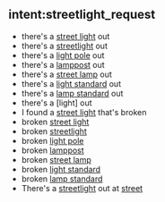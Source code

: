 ## intent:streetlight_request
- there's a [street light](REQUEST_TYPE:streetlight) out
- there's a [streetlight](REQUEST_TYPE) out
- there's a [light pole](REQUEST_TYPE:streetlight) out
- there's a [lamppost](REQUEST_TYPE:streetlight) out
- there's a [street lamp](REQUEST_TYPE:streetlight) out
- there's a [light standard](REQUEST_TYPE:streetlight) out
- there's a [lamp standard](REQUEST_TYPE:streetlight) out
- there's a [light] out <!-- (StreetLight; ambiguous; need to cross-reference with AlleyLight) -->
- I found a [street light](REQUEST_TYPE:streetlight) that's broken
- broken [street light](REQUEST_TYPE:streetlight)
- broken [streetlight](REQUEST_TYPE)
- broken [light pole](REQUEST_TYPE:streetlight)
- broken [lamppost](REQUEST_TYPE:streetlight)
- broken [street lamp](REQUEST_TYPE:streetlight)
- broken [light standard](REQUEST_TYPE:streetlight)
- broken [lamp standard](REQUEST_TYPE:streetlight)
- There's a [streetlight](REQUEST_TYPE:streetlight) out at [street](LOCATION)

<!--
## action:utter_description
- Is the light completely out or does it go on and off?

## action:utter_photo_upload
- Would you like to upload a photo of the street light?

## action:utter_coordinates
- Where is the street light located?

## intent:coordinates
- at [street] and [street]
- 1234 Somewhere Ave
- 1234 Somewhere Ave, 60601
- 60601

## action:utter_order
- Would you like to submit a 311 order request for the street light?

## action:utter_confirmation
- I have that the street light is located in the (Location) at (Coordinates). Is that right?

## action:utter_updates_number
- Thanks!

## action:utter_submission
- We have submitted your 311 request; thanks! Is there anything else I can help out with?

## action:utter_goodbye
- Thank you for using Chi Virtual Assistant. Goodbye!

## intent:goodbye
- cu
- good by
- cee you later
- good night
- good afternoon
- bye
- goodbye
- have a nice day
- see you around
- bye bye
- see you later

## intent:confirm
- yes
- indeed
- of course
- yup
- yeah
- that sounds good
- correct

## intent:deny
- no
- nope
- that's not it
- never
- I don't think so
- don't like that
- no way
- no thank you
- no thanks
- no I don't want to
-->